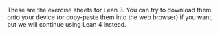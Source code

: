 These are the exercise sheets for Lean 3. You can try to download them onto your device (or copy-paste them into the web browser) if you want, but we will continue using Lean 4 instead.
